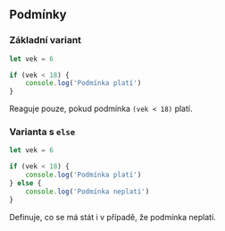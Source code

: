## Podmínky

### Základní variant

```js
let vek = 6

if (vek < 18) {
	console.log('Podmínka platí')
}
```

Reaguje pouze, pokud podmínka `(vek < 18)` platí.

### Varianta s `else`

```js
let vek = 6

if (vek < 18) {
	console.log('Podmínka platí')
} else {
	console.log('Podmínka neplatí')
}
```

Definuje, co se má stát i v případě, že podmínka neplatí.
